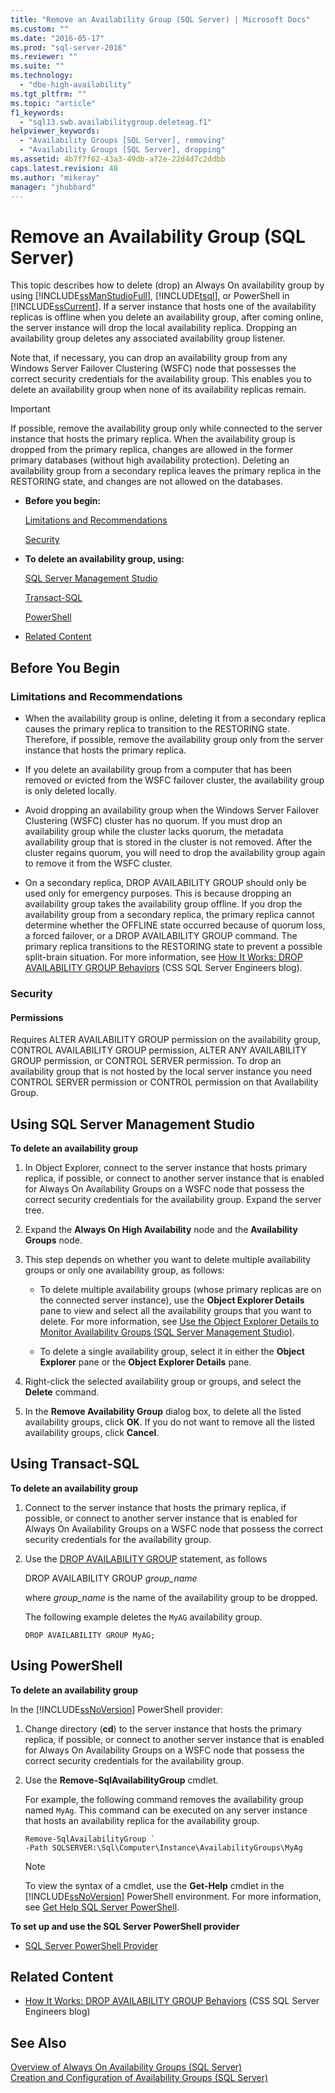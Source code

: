 ```yaml
---
title: "Remove an Availability Group (SQL Server) | Microsoft Docs"
ms.custom: ""
ms.date: "2016-05-17"
ms.prod: "sql-server-2016"
ms.reviewer: ""
ms.suite: ""
ms.technology: 
  - "dbe-high-availability"
ms.tgt_pltfrm: ""
ms.topic: "article"
f1_keywords: 
  - "sql13.swb.availabilitygroup.deleteag.f1"
helpviewer_keywords: 
  - "Availability Groups [SQL Server], removing"
  - "Availability Groups [SQL Server], dropping"
ms.assetid: 4b7f7f62-43a3-49db-a72e-22d4d7c2ddbb
caps.latest.revision: 48
ms.author: "mikeray"
manager: "jhubbard"
---
```

# Remove an Availability Group (SQL Server)
  This topic describes how to delete (drop) an Always On availability group by using [!INCLUDE[ssManStudioFull](../../../advanced-analytics/r-services/includes/ssmanstudiofull-md.md)], [!INCLUDE[tsql](../../../advanced-analytics/r-services/includes/tsql-md.md)], or PowerShell in [!INCLUDE[ssCurrent](../../../advanced-analytics/r-services/includes/sscurrent-md.md)]. If a server instance that hosts one of the availability replicas is offline when you delete an availability group, after coming online, the server instance will drop the local availability replica. Dropping an availability group deletes any associated availability group listener.  
  
 Note that, if necessary, you can drop an availability group from any Windows Server Failover Clustering (WSFC) node that possesses the correct security credentials for the availability group. This enables you to delete an availability group when none of its availability replicas remain.  
  
> [!IMPORTANT]  
>  If possible, remove the availability group only while connected to the server instance that hosts the primary replica. When the availability group is dropped from the primary replica, changes are allowed in the former primary databases (without high availability protection). Deleting an availability group from a secondary replica leaves the primary replica in the RESTORING state, and changes are not allowed on the databases.  
  
-   **Before you begin:**  
  
     [Limitations and Recommendations](#Restrictions)  
  
     [Security](#Security)  
  
-   **To delete an availability group, using:**  
  
     [SQL Server Management Studio](#SSMSProcedure)  
  
     [Transact-SQL](#TsqlProcedure)  
  
     [PowerShell](#PowerShellProcedure)  
  
-   [Related Content](#RelatedContent)  
  
##  <a name="BeforeYouBegin"></a> Before You Begin  
  
###  <a name="Restrictions"></a> Limitations and Recommendations  
  
-   When the availability group is online, deleting it from a secondary replica causes the primary replica to transition to the RESTORING state. Therefore, if possible, remove the availability group only from the server instance that hosts the primary replica.  
  
-   If you delete an availability group from a computer that has been removed or evicted from the WSFC failover cluster, the availability group is only deleted locally.  
  
-   Avoid dropping an availability group when the Windows Server Failover Clustering (WSFC) cluster has no quorum. If you must drop an availability group while the cluster lacks quorum, the metadata availability group that is stored in the cluster is not removed. After the cluster regains quorum, you will need to drop the availability group again to remove it from the WSFC cluster.  
  
-   On a secondary replica, DROP AVAILABILITY GROUP should only be used only for emergency purposes. This is because dropping an availability group takes the availability group offline. If you drop the availability group from a secondary replica, the primary replica cannot determine whether the OFFLINE state occurred because of quorum loss, a forced failover, or a DROP AVAILABILITY GROUP command. The primary replica transitions to the RESTORING state to prevent a possible split-brain situation. For more information, see [How It Works: DROP AVAILABILITY GROUP Behaviors](http://blogs.msdn.com/b/psssql/archive/2012/06/13/how-it-works-drop-availability-group-behaviors.aspx) (CSS SQL Server Engineers blog).  
  
###  <a name="Security"></a> Security  
  
####  <a name="Permissions"></a> Permissions  
 Requires ALTER AVAILABILITY GROUP permission on the availability group, CONTROL AVAILABILITY GROUP permission, ALTER ANY AVAILABILITY GROUP permission, or CONTROL SERVER permission. To drop an availability group that is not hosted by the local server instance you need CONTROL SERVER permission or CONTROL permission on that Availability Group.  
  
##  <a name="SSMSProcedure"></a> Using SQL Server Management Studio  
 **To delete an availability group**  
  
1.  In Object Explorer, connect to the server instance that hosts primary replica, if possible, or connect to another server instance that is enabled for Always On Availability Groups on a WSFC node that possess the correct security credentials for the availability group. Expand the server tree.  
  
2.  Expand the **Always On High Availability** node and the **Availability Groups** node.  
  
3.  This step depends on whether you want to delete multiple availability groups or only one availability group, as follows:  
  
    -   To delete multiple availability groups (whose primary replicas are on the connected server instance), use the **Object Explorer Details** pane to view and select all the availability groups that you want to delete. For more information, see [Use the Object Explorer Details to Monitor Availability Groups &#40;SQL Server Management Studio&#41;](../Topic/Use%20the%20Object%20Explorer%20Details%20to%20Monitor%20Availability%20Groups%20\(SQL%20Server%20Management%20Studio\).md).  
  
    -   To delete a single availability group, select it in either the **Object Explorer** pane or the **Object Explorer Details** pane.  
  
4.  Right-click the selected availability group or groups, and select the **Delete** command.  
  
5.  In the **Remove Availability Group** dialog box, to delete all the listed availability groups, click **OK**. If you do not want to remove all the listed availability groups, click **Cancel**.  
  
##  <a name="TsqlProcedure"></a> Using Transact-SQL  
 **To delete an availability group**  
  
1.  Connect to the server instance that hosts the primary replica, if possible, or connect to another server instance that is enabled for Always On Availability Groups on a WSFC node that possess the correct security credentials for the availability group.  
  
2.  Use the [DROP AVAILABILITY GROUP](../../../t-sql/statements/drop-availability-group-transact-sql.md) statement, as follows  
  
     DROP AVAILABILITY GROUP *group_name*  
  
     where *group_name* is the name of the availability group to be dropped.  
  
     The following example deletes the `MyAG` availability group.  
  
    ```  
    DROP AVAILABILITY GROUP MyAG;  
    ```  
  
##  <a name="PowerShellProcedure"></a> Using PowerShell  
 **To delete an availability group**  
  
 In the [!INCLUDE[ssNoVersion](../../../advanced-analytics/r-services/includes/ssnoversion-md.md)] PowerShell provider:  
  
1.  Change directory (**cd**) to the server instance that hosts the primary replica, if possible, or connect to another server instance that is enabled for Always On Availability Groups on a WSFC node that possess the correct security credentials for the availability group.  
  
2.  Use the **Remove-SqlAvailabilityGroup** cmdlet.  
  
     For example, the following command removes the availability group named `MyAg`. This command can be executed on any server instance that hosts an availability replica for the availability group.  
  
    ```  
    Remove-SqlAvailabilityGroup `   
    -Path SQLSERVER:\Sql\Computer\Instance\AvailabilityGroups\MyAg  
    ```  
  
    > [!NOTE]  
    >  To view the syntax of a cmdlet, use the **Get-Help** cmdlet in the [!INCLUDE[ssNoVersion](../../../advanced-analytics/r-services/includes/ssnoversion-md.md)] PowerShell environment. For more information, see [Get Help SQL Server PowerShell](../../../relational-databases/scripting/get-help-sql-server-powershell.md).  
  
 **To set up and use the SQL Server PowerShell provider**  
  
-   [SQL Server PowerShell Provider](../../../relational-databases/scripting/sql-server-powershell-provider.md)  
  
##  <a name="RelatedContent"></a> Related Content  
  
-   [How It Works: DROP AVAILABILITY GROUP Behaviors](http://blogs.msdn.com/b/psssql/archive/2012/06/13/how-it-works-drop-availability-group-behaviors.aspx) (CSS SQL Server Engineers blog)  
  
## See Also  
 [Overview of Always On Availability Groups &#40;SQL Server&#41;](../../../database-engine/availability-groups/windows/overview-of-always-on-availability-groups-sql-server.md)   
 [Creation and Configuration of Availability Groups &#40;SQL Server&#41;](../../../database-engine/availability-groups/windows/creation-and-configuration-of-availability-groups-sql-server.md)  
  
  